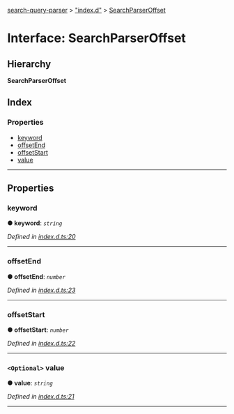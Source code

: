 [search-query-parser](../README.md) > ["index.d"](../modules/_index_d_.md) > [SearchParserOffset](../interfaces/_index_d_.searchparseroffset.md)

# Interface: SearchParserOffset

## Hierarchy

**SearchParserOffset**

## Index

### Properties

* [keyword](_index_d_.searchparseroffset.md#keyword)
* [offsetEnd](_index_d_.searchparseroffset.md#offsetend)
* [offsetStart](_index_d_.searchparseroffset.md#offsetstart)
* [value](_index_d_.searchparseroffset.md#value)

---

## Properties

<a id="keyword"></a>

###  keyword

**● keyword**: *`string`*

*Defined in [index.d.ts:20](https://github.com/rtrvrtg/search-query-parser/blob/e4a7ccc/index.d.ts#L20)*

___
<a id="offsetend"></a>

###  offsetEnd

**● offsetEnd**: *`number`*

*Defined in [index.d.ts:23](https://github.com/rtrvrtg/search-query-parser/blob/e4a7ccc/index.d.ts#L23)*

___
<a id="offsetstart"></a>

###  offsetStart

**● offsetStart**: *`number`*

*Defined in [index.d.ts:22](https://github.com/rtrvrtg/search-query-parser/blob/e4a7ccc/index.d.ts#L22)*

___
<a id="value"></a>

### `<Optional>` value

**● value**: *`string`*

*Defined in [index.d.ts:21](https://github.com/rtrvrtg/search-query-parser/blob/e4a7ccc/index.d.ts#L21)*

___

